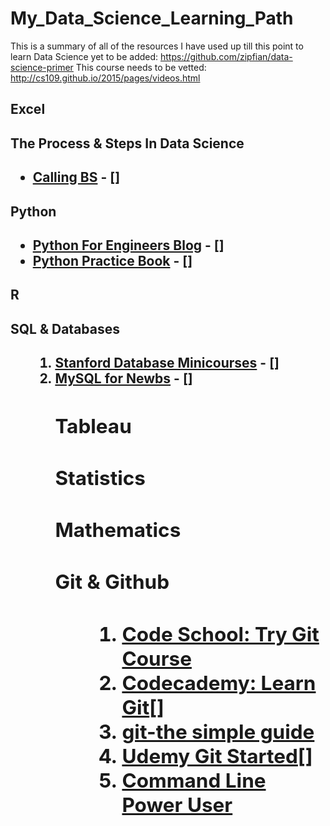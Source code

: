 # My_Data_Science_Learning_Path
This is a summary of all of the resources I have used up till this point to learn Data Science 
yet to be added: https://github.com/zipfian/data-science-primer
This course needs to be vetted: http://cs109.github.io/2015/pages/videos.html

<h2>Excel<h2> 

<h2> The Process & Steps In Data Science <h2>

* [Calling BS](http://callingbullshit.org/syllabus.html) - []

<h2>Python<h2>

* [Python For Engineers Blog](http://pythonforengineers.com/introduction-to-pandas/) - []
* [Python Practice Book](http://anandology.com/python-practice-book/) - []

<h2>R<h2> 

<h2>SQL & Databases <h2>
   
   <ol>
  
   1. [Stanford Database Minicourses](https://lagunita.stanford.edu/courses/DB/2014/SelfPaced/about) - []
   2. [MySQL for Newbs](https://www.udemy.com/sql-for-newbs/learn/v4/overview) - []
   
   <ol>
   
<h2>Tableau<h2> 


<h2>Statistics<h2> 

<h2>Mathematics<h2>

<h2> Git & Github <h2>
   <ol>
   
   1. [Code School: Try Git Course](https://www.codeschool.com/courses/try-git) 
   2. [Codecademy: Learn Git](https://www.codecademy.com/learn/all)[]
   3. [git-the simple guide](http://rogerdudler.github.io/git-guide/)
   4. [Udemy Git Started](https://www.udemy.com/git-started-with-github/learn/v4/content)[]
   5. [Command Line Power User](https://commandlinepoweruser.com/) 
   
   <ol>
   

